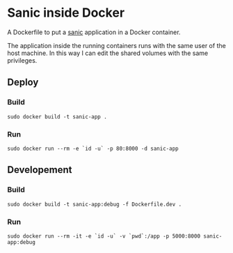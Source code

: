 # Sanic inside Docker

A Dockerfile to put a [sanic](https://sanicframework.org/) application in a Docker container.

The application inside the running containers runs with the same user of the host machine.
In this way I can edit the shared volumes with the same privileges.

## Deploy

### Build

    sudo docker build -t sanic-app .

### Run

    sudo docker run --rm -e `id -u` -p 80:8000 -d sanic-app

## Developement

### Build

    sudo docker build -t sanic-app:debug -f Dockerfile.dev .

### Run

    sudo docker run --rm -it -e `id -u` -v `pwd`:/app -p 5000:8000 sanic-app:debug